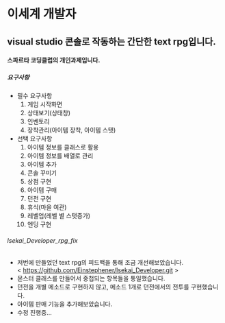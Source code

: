 이세계 개발자
========
visual studio 콘솔로 작동하는 간단한 text rpg입니다.
---
#### 스파르타 코딩클럽의 개인과제입니다.

##### 요구사항
  + 필수 요구사항
      1. 게임 시작화면
      2. 상태보기(상태창)
      3. 인벤토리
      4. 장착관리(아이템 장착, 아이템 스탯)
  + 선택 요구사항
      1. 아이템 정보를 클래스로 활용
      2. 아이템 정보를 배열로 관리
      3. 아이템 추가
      4. 콘솔 꾸미기
      5. 상점 구현
      6. 아이템 구매
      7. 던전 구현
      8. 휴식(마을 여관)
      9. 레벨업(레벨 별 스탯증가)
      10. 엔딩 구현
          
###### Isekai_Developer_rpg_fix
  - 저번에 만들었던 text rpg의 피드백을 통해 조금 개선해보았습니다.     
    < https://github.com/Einstephener/Isekai_Developer.git >
  - 몬스터 클래스를 만들어서 중첩되는 항목들을 통일했습니다.
  - 던전을 개별 메소드로 구현하지 않고, 메소드 1개로 던전에서의 전투를 구현했습니다.
  - 아이템 판매 기능을 추가해보았습니다.
  - 수정 진행중...
